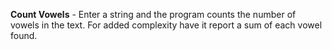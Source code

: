 **Count Vowels** - Enter a string and the program counts the number of vowels in the text. For added complexity have it report a sum of each vowel found.
